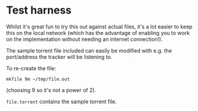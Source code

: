 
# Test harness

Whilst it's great fun to try this out against actual files, it's a lot easier to keep this on the local network (which has the advantage of enabling you to work on the implementation without needing an internet connection!).

The sample torrent file included can easily be modified with e.g. the port/address the tracker will be listening to.

To re-create the file:
```
mkfile 9m ~/tmp/file.out 
```

(choosing 9 so it's not a power of 2).

`file.torrent` contains the sample torrent file.